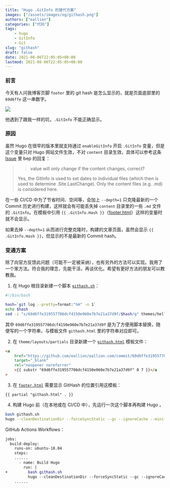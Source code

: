 ```yaml
---
title: "Hugo .GitInfo 的替代方案"
images: ["/assets/images/og/githash.png"]
authors: ["eallion"]
categories: ["代码"]
tags:
    - hugo
    - GitInfo
    - Git
slug: "githash"
draft: false
date: 2021-08-06T22:05:05+08:00
lastmod: 2021-08-06T22:05:05+08:00
---
```


### 前言

今天有人问我博客页脚 `footer` 里的 git hash 是怎么显示的，就是页面底部里的 `69d6ffe` 这一串数字。

![](/assets/images/posts/2021/08/footer.png)

他遇到了跟我一样的坑，`.GitInfo` 不能正确显示。

### 原因

虽然 Hugo 在很早的版本里就支持通过 `enableGitInfo` 开启 `.GitInfo` 变量，但是这个变量只对 Hugo 网站文件生效，不对 `content` 目录生效，具体可以参考这条 [Issue](https://github.com/gohugoio/hugo/issues/7310#issuecomment-633253085) 里 bep 的回复：

> > value will only change if the content changes, correct?
>
> Yes, the GitInfo is used to set dates to individual files (which then is used to determine .Site.LastChange). Only the content files (e.g. .md) is considered here.

在一些 CI/CD 中为了节省时间、空间等，会加上 `--depth=1` 只克隆最新的一个 Commit 历史进行构建，这样就会有可能丢失掉 `content` 目录里的一些 `.md` 文件的 `.GitInfo`。在模板中引用 `{{ .GitInfo.Hash }}`（[footer.html](https://github.com/eallion/eallion.com/blob/620b7b76804c864ac1f98bd997b482ac723ec112/themes/hello-friend/layouts/partials/footer.html#L58-L64)）这样的变量时就不会显示。

如果去掉 `--depth=1` 从而进行完整克隆时，构建的文章页面，虽然会显示 `{{ .GitInfo.Hash }}`，但显示的不是最新的 Commit hash。

### 变通方案

除了向官方反馈此问题（可能不一定被采纳），也有另外的方法可以实现。我用了一个笨方法。符合我的理念，先能干活，再谈优化。希望有更好方法的朋友可以教教我。

1. 在 Hugo 根目录新建一个脚本 [`githash.sh`](https://github.com/eallion/eallion.com/blob/fa9c9d0ed7a0db2e2c2967bb6e682debe48cac24/githash.sh)：

```bash
#!/bin/bash

hash=`git log --pretty=format:"%H" -n 1`
echo $hash
sed -i "s/69d6ffe319557706dcf4150e960e7b7e21a37d9f/$hash/g" themes/hello-friend/layouts/partials/githash.html
```

其中 `69d6ffe319557706dcf4150e960e7b7e21a37d9f` 是为了方便用脚本替换，随便写的一个字符串，与模板文件 `githash.html` 里的字符串对应即可。

2. 在 `theme/layouts/partials` 目录新建一个 [`githash.html`](https://github.com/eallion/eallion.com/blob/fa9c9d0ed7a0db2e2c2967bb6e682debe48cac24/themes/hello-friend/layouts/partials/githash.html) 模板文件：

```html
<a
    href="https://github.com/eallion/eallion.com/commit/69d6ffe319557706dcf4150e960e7b7e21a37d9f"
    target="_blank"
    rel="noopener noreferrer"
    >{{ substr "69d6ffe319557706dcf4150e960e7b7e21a37d9f" 0 7 }}</a
>
```

3. 在 [`footer.html`](https://github.com/eallion/eallion.com/blob/fa9c9d0ed7a0db2e2c2967bb6e682debe48cac24/themes/hello-friend/layouts/partials/footer.html#L49) 需要显示 GitHash 的位置引用这模板：

```
{{ partial "githash.html" . }}
```

4. 构建 Hugo 前（在本地或在 CI/CD 中），先运行一次这个脚本再构建 Hugo 。

```bash
bash githash.sh
hugo --cleanDestinationDir --forceSyncStatic --gc --ignoreCache --minify --enableGitInfo
```

GitHub Actions Workflows：

```diff
jobs:
  build-deploy:
    runs-on: ubuntu-18.04
    steps:
    ......
      - name: Build Hugo
        run: |
+         bash githash.sh
          hugo --cleanDestinationDir --forceSyncStatic --gc --ignoreCache --minify --enableGitInfo
    ......
```
